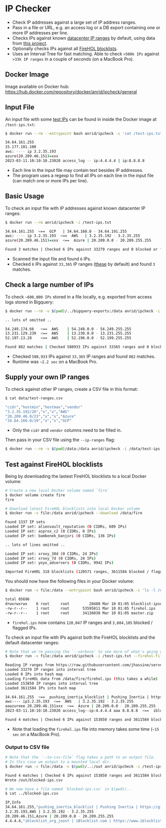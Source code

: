 # IP Checker

- Check IP addresses against a large set of IP address ranges.
- Pass in a file or URL, e.g. an access log or a DB export containing one or more IP addresses per line.
- Checks IPs against known [datacenter IP ranges](https://raw.githubusercontent.com/jhassine/server-ip-addresses/master/data/datacenters.csv) by default, using data from [this project](https://github.com/jhassine/server-ip-addresses).
- Optionally checks IPs against all [FireHOL blocklists](https://github.com/firehol/blocklist-ipsets).
- Uses an Interval Tree for fast matching. Able to check `>500k IPs` against `>33k IP ranges` in a couple of seconds (on a MacBook Pro).

## Docker Image

Image available on Docker hub: https://hub.docker.com/repository/docker/anrid/ipcheck/general

## Input File

An input file with some [test IPs](data/test-ips.txt) can be found in inside the Docker image at `/test-ips.txt`:

```bash
$ docker run --rm --entrypoint bash anrid/ipcheck -c 'cat /test-ips.txt'

34.64.161.255
15.177.101.100
aws: ---- ip 3.2.35.193
azure(20.209.46.151)=xxx
2023-03-11.10:10:10.23020 access_log -- ip:4.4.4.4 | ip:8.8.8.8
```

- Each line in the input file may contain text besides IP addresses.
- The program uses a regexp to find all IPs on each line in the input file (can match one or more IPs per line).

## Basic Usage

To check an input file with IP addresses against known datacenter IP ranges:

```bash
$ docker run --rm anrid/ipcheck -i /test-ips.txt

34.64.161.255  <==  GCP   | 34.64.160.0 - 34.64.191.255
aws: ---- ip 3.2.35.193  <==  AWS   | 3.2.35.192 - 3.2.35.255
azure(20.209.46.151)=xxx  <==  Azure | 20.209.0.0 - 20.209.255.255

Found 3 matches | Checked 6 IPs against 33279 ranges and 0 blocked or flagged IPs (0 dupes)
```

- Scanned the input file and found `6` IPs.
- Checked `6` IPs against `33,365` IP ranges ([these](https://raw.githubusercontent.com/jhassine/server-ip-addresses/master/data/datacenters.csv) by default) and found `3` matches.

## Check a large number of IPs

To check `~600,000 IPs` stored in a file locally, e.g. exported from access logs stored in Bigquery:

```bash
$ docker run --rm -v $(pwd)/../bigquery-exports:/data anrid/ipcheck -i /data/bq-results-20230311.csv

.. lots of omitted ..

54.249.174.66   <==  AWS    | 54.248.0.0 - 54.249.255.255
13.231.129.239  <==  AWS    | 13.230.0.0 - 13.231.255.255
52.197.13.28    <==  AWS    | 52.196.0.0 - 52.199.255.255

Found 882 matches | Checked 588933 IPs against 33365 ranges and 0 blocked or flagged IPs (0 dupes)
```

- Checked `588,933` IPs against `33,365` IP ranges and found `882` matches.
- Runtime was `~2.2 sec` on a MacBook Pro.

## Supply your own IP ranges

To check against other IP ranges, create a CSV file in this format:

```bash
$ cat data/test-ranges.csv

"cidr","hostmin","hostmax","vendor"
"3.2.35.192/26","x","x","AWS"
"20.209.46.0/23","x","x","Azure"
"34.64.160.0/19","x","x","GCP"
```

- Only the `cidr` and `vendor` columns need to be filled in.

Then pass in your CSV file using the `--ip-ranges` flag:

```bash
$ docker run --rm -v $(pwd)/data:/data anrid/ipcheck -i /data/test-ips.txt --ip-ranges /data/test-ranges.csv
```

## Test against FireHOL blocklists

Being by downloading the lastest FireHOL blocklists to a local Docker volume:

```bash
# Create a new local Docker volume named `fire`
$ docker volume create fire
fire

# Download latest FireHOL blocklists into local Docker volume
$ docker run -v file:/data anrid/ipcheck --download /data/fire

Found 1337 IP sets
Loaded IP set: alienvault_reputation (0 CIDRs, 609 IPs)
Loaded IP set: asprox_c2 (0 CIDRs, 0 IPs)
Loaded IP set: bambenek_banjori (0 CIDRs, 136 IPs)

.. lots of lines omitted ..

Loaded IP set: xroxy_30d (0 CIDRs, 24 IPs)
Loaded IP set: xroxy_7d (0 CIDRs, 24 IPs)
Loaded IP set: yoyo_adservers (0 CIDRs, 9942 IPs)

Imported FireHOL 318 blocklists (120571 ranges, 3611584 blocked / flagged IPs, 4113069 dupes)
```

You should now have the following files in your Docker volume:

```bash
$ docker run -v file:/data --entrypoint bash anrid/ipcheck -c 'ls -l /data/fire'

total 85696
drwxrwxrwx    6 root     root         20480 Mar 10 01:05 blocklist-ipsets-master
-rw-r--r--    1 root     root      53595811 Mar 10 01:05 firehol.ips
-rw-r--r--    1 root     root      34136038 Mar 10 01:05 master.zip
```

- `firehol.ips` now contains `120,047` IP ranges and `3,604,185` blocked / flagged IPs.

To check an input file with IPs against both the FireHOL blocklists and the default datacenter ranges:

```bash
# Note that we're passing the `--verbose` to see more of what's going on.
$ docker run -v file:/data anrid/ipcheck -i /test-ips.txt --firehol-file /data/fire/firehol.ips --verbose

Reading IP ranges from https://raw.githubusercontent.com/jhassine/server-ip-addresses/master/data/datacenters.csv ..
Loaded 33279 IP ranges into interval tree
Loaded 0 IPs into hash map
Loading FireHOL data from /data/fire/firehol.ips (this takes a while) ..
Loaded 153850 IP ranges into interval tree
Loaded 3611584 IPs into hash map

34.64.161.255  <==  pushing_inertia_blocklist | Pushing Inertia | https://github.com/pushinginertia/ip-blacklist (1307 CIDRs, 2 IPs) | 34.64.0.0 - 34.127.255.255
aws---- ip3.2.35.193  <==  AWS   | 3.2.35.192 - 3.2.35.255
aaazureee 20.209.46.151xxx  <==  Azure | 20.209.0.0 - 20.209.255.255
2023-03-11.10:10:10.23020 access_log--ip:4.4.4.4 aaa 8.8.8.8  <==  iblocklist_org_joost | iBlocklist.com | https://www.iblocklist.com/ (4 CIDRs, 0 IPs) | 4.0.0.0 - 4.255.255.255

Found 4 matches | Checked 6 IPs against 153850 ranges and 3611584 blocked or flagged IPs (0 dupes)
```

- Note that loading the `firehol.ips` file into memory takes some time (`~15 sec` on a MacBook Pro).

### Output to CSV file

```bash
# Note that the `--to-csv-file` flag takes a path to an output file.
# In this case we output to a mounted local dir.
$ docker run -v file:/data -v $(pwd)/..:/out anrid/ipcheck -i /test-ips.txt --firehol-file /data/fire/firehol.ips --to-csv-file /out/blocked-ips.csv

Found 4 matches | Checked 6 IPs against 153850 ranges and 3611584 blocked or flagged IPs (0 dupes)
Wrote /out/blocked-ips.csv

# We now have a file named `blocked-ips.csv` in $(pwd)/..
$ cat ../blocked-ips.csv

IP,Info
34.64.161.255,"pushing_inertia_blocklist | Pushing Inertia | https://github.com/pushinginertia/ip-blacklist (1307 CIDRs, 2 IPs) | 34.64.0.0 - 34.127.255.255"
3.2.35.193,AWS | 3.2.35.192 - 3.2.35.255
20.209.46.151,Azure | 20.209.0.0 - 20.209.255.255
4.4.4.4,"iblocklist_org_joost | iBlocklist.com | https://www.iblocklist.com/ (4 CIDRs, 0 IPs) | 4.0.0.0 - 4.255.255.255"
```
